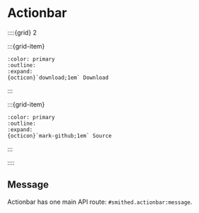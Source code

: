 # Actionbar

::::{grid} 2

:::{grid-item}
```{button-link} https://api.smithed.dev/download?pack=smithed:actionbar
:color: primary
:outline:
:expand:
{octicon}`download;1em` Download
```
:::

:::{grid-item}
```{button-link} https://github.com/Smithed-MC/Libraries/tree/main/smithed_libraries/packs/actionbar/
:color: primary
:outline:
:expand:
{octicon}`mark-github;1em` Source
```
:::

::::

## Message
Actionbar has one main API route: `#smithed.actionbar:message`. 

```{include} actionbar/message.md
```
